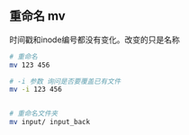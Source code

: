 ## 重命名 mv

时间戳和inode编号都没有变化。改变的只是名称

```bash
# 重命名 
mv 123 456

# -i 参数 询问是否要覆盖已有文件
mv -i 123 456


# 重命名文件夹
mv input/ input_back

```
